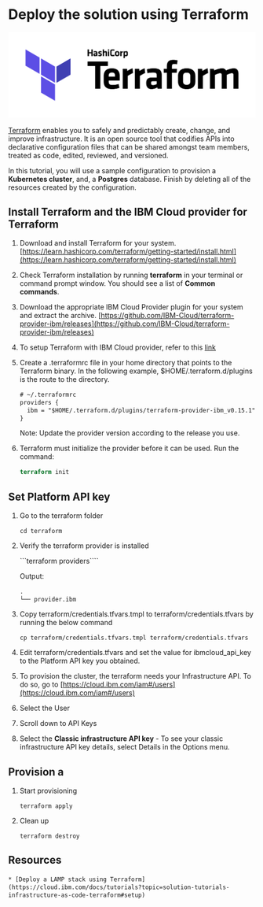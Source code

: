 # Deploy the solution using Terraform

![](./images/terraform-color.png)

[Terraform](https://www.terraform.io/) enables you to safely and predictably create, change, and improve infrastructure. It is an open source tool that codifies APIs into declarative configuration files that can be shared amongst team members, treated as code, edited, reviewed, and versioned.

In this tutorial, you will use a sample configuration to provision a **Kubernetes cluster**, and, a **Postgres** database. Finish by deleting all of the resources created by the configuration.

## Install Terraform and the IBM Cloud provider for Terraform

1. Download and install Terraform for your system. [https://learn.hashicorp.com/terraform/getting-started/install.html](https://learn.hashicorp.com/terraform/getting-started/install.html)

1. Check Terraform installation by running **terraform** in your terminal or command prompt window. You should see a list of **Common commands**.

1. Download the appropriate IBM Cloud Provider plugin for your system and extract the archive. [https://github.com/IBM-Cloud/terraform-provider-ibm/releases](https://github.com/IBM-Cloud/terraform-provider-ibm/releases)

1. To setup Terraform with IBM Cloud provider, refer to this [link](https://cloud.ibm.com/docs/tutorials?topic=solution-tutorials-infrastructure-as-code-terraform#setup)

1. Create a .terraformrc file in your home directory that points to the Terraform binary. In the following example, $HOME/.terraform.d/plugins is the route to the directory.

    ```
    # ~/.terraformrc
    providers {
      ibm = "$HOME/.terraform.d/plugins/terraform-provider-ibm_v0.15.1"
    }
    ```
    Note: Update the provider version according to the release you use.

1. Terraform must initialize the provider before it can be used. Run the command:
    ```tf
    terraform init
    ```

## Set Platform API key

1. Go to the terraform folder
    ```
    cd terraform
    ```

1. Verify the terraform provider is installed

    ```terraform providers````

    Output:
    ```
    .
    └── provider.ibm
    ```

1. Copy terraform/credentials.tfvars.tmpl to terraform/credentials.tfvars by running the below command
    ```
    cp terraform/credentials.tfvars.tmpl terraform/credentials.tfvars
    ```

1. Edit terraform/credentials.tfvars and set the value for ibmcloud_api_key to the Platform API key you obtained.

1. To provision the cluster, the terraform needs your Infrastructure API. To do so, go to [https://cloud.ibm.com/iam#/users](https://cloud.ibm.com/iam#/users)

1. Select the User

1. Scroll down to API Keys

1. Select the **Classic infrastructure API key** - To see your classic infrastructure API key details, select Details in the Options menu.


## Provision a 

1. Start provisioning
    ```
    terraform apply
    ```

1. Clean up
    ```
    terraform destroy
    ```

## Resources

    * [Deploy a LAMP stack using Terraform](https://cloud.ibm.com/docs/tutorials?topic=solution-tutorials-infrastructure-as-code-terraform#setup)